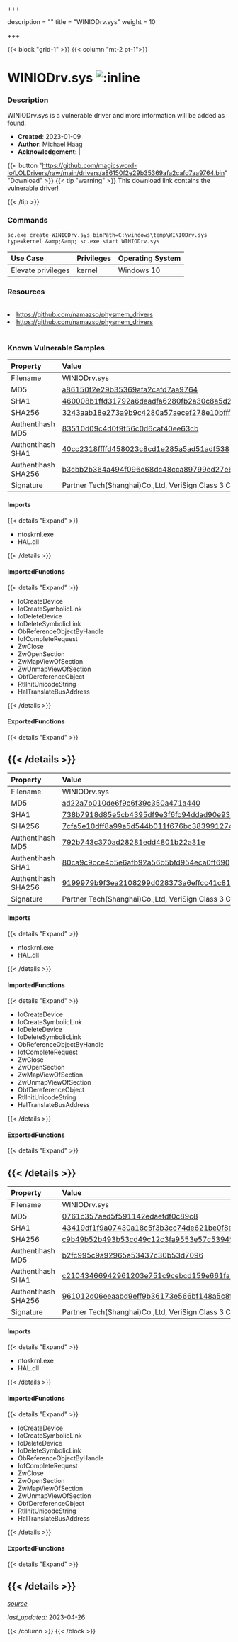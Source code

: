 +++

description = ""
title = "WINIODrv.sys"
weight = 10

+++


{{< block "grid-1" >}}
{{< column "mt-2 pt-1">}}


# WINIODrv.sys ![:inline](/images/twitter_verified.png) 


### Description

WINIODrv.sys is a vulnerable driver and more information will be added as found.

- **Created**: 2023-01-09
- **Author**: Michael Haag
- **Acknowledgement**:  | [](https://twitter.com/)

{{< button "https://github.com/magicsword-io/LOLDrivers/raw/main/drivers/a86150f2e29b35369afa2cafd7aa9764.bin" "Download" >}}
{{< tip "warning" >}}
This download link contains the vulnerable driver!

{{< /tip >}}

### Commands

```
sc.exe create WINIODrv.sys binPath=C:\windows\temp\WINIODrv.sys type=kernel &amp;&amp; sc.exe start WINIODrv.sys
```

| Use Case | Privileges | Operating System | 
|:---- | ---- | ---- |
| Elevate privileges | kernel | Windows 10 |

### Resources
<br>
<li><a href=" https://github.com/namazso/physmem_drivers"> https://github.com/namazso/physmem_drivers</a></li>
<li><a href="https://github.com/namazso/physmem_drivers">https://github.com/namazso/physmem_drivers</a></li>
<br>

### Known Vulnerable Samples

| Property           | Value |
|:-------------------|:------|
| Filename           | WINIODrv.sys |
| MD5                | [a86150f2e29b35369afa2cafd7aa9764](https://www.virustotal.com/gui/file/a86150f2e29b35369afa2cafd7aa9764) |
| SHA1               | [460008b1ffd31792a6deadfa6280fb2a30c8a5d2](https://www.virustotal.com/gui/file/460008b1ffd31792a6deadfa6280fb2a30c8a5d2) |
| SHA256             | [3243aab18e273a9b9c4280a57aecef278e10bfff19abb260d7a7820e41739099](https://www.virustotal.com/gui/file/3243aab18e273a9b9c4280a57aecef278e10bfff19abb260d7a7820e41739099) |
| Authentihash MD5   | [83510d09c4d0f9f56c0d6caf40ee63cb](https://www.virustotal.com/gui/search/authentihash%253A83510d09c4d0f9f56c0d6caf40ee63cb) |
| Authentihash SHA1  | [40cc2318ffffd458023c8cd1e285a5ad51adf538](https://www.virustotal.com/gui/search/authentihash%253A40cc2318ffffd458023c8cd1e285a5ad51adf538) |
| Authentihash SHA256| [b3cbb2b364a494f096e68dc48cca89799ed27e6b97b17633036e363a98fd4421](https://www.virustotal.com/gui/search/authentihash%253Ab3cbb2b364a494f096e68dc48cca89799ed27e6b97b17633036e363a98fd4421) |
| Signature         | Partner Tech(Shanghai)Co.,Ltd, VeriSign Class 3 Code Signing 2010 CA, VeriSign   |


#### Imports
{{< details "Expand" >}}
* ntoskrnl.exe
* HAL.dll

{{< /details >}}
#### ImportedFunctions
{{< details "Expand" >}}
* IoCreateDevice
* IoCreateSymbolicLink
* IoDeleteDevice
* IoDeleteSymbolicLink
* ObReferenceObjectByHandle
* IofCompleteRequest
* ZwClose
* ZwOpenSection
* ZwMapViewOfSection
* ZwUnmapViewOfSection
* ObfDereferenceObject
* RtlInitUnicodeString
* HalTranslateBusAddress

{{< /details >}}
#### ExportedFunctions
{{< details "Expand" >}}

{{< /details >}}
-----
| Property           | Value |
|:-------------------|:------|
| Filename           | WINIODrv.sys |
| MD5                | [ad22a7b010de6f9c6f39c350a471a440](https://www.virustotal.com/gui/file/ad22a7b010de6f9c6f39c350a471a440) |
| SHA1               | [738b7918d85e5cb4395df9e3f6fc94ddad90e939](https://www.virustotal.com/gui/file/738b7918d85e5cb4395df9e3f6fc94ddad90e939) |
| SHA256             | [7cfa5e10dff8a99a5d544b011f676bc383991274c693e21e3af40cf6982adb8c](https://www.virustotal.com/gui/file/7cfa5e10dff8a99a5d544b011f676bc383991274c693e21e3af40cf6982adb8c) |
| Authentihash MD5   | [792b743c370ad28281edd4801b22a31e](https://www.virustotal.com/gui/search/authentihash%253A792b743c370ad28281edd4801b22a31e) |
| Authentihash SHA1  | [80ca9c9cce4b5e6afb92a56b5bfd954eca0ff690](https://www.virustotal.com/gui/search/authentihash%253A80ca9c9cce4b5e6afb92a56b5bfd954eca0ff690) |
| Authentihash SHA256| [9199979b9f3ea2108299d028373a6effcc41c81a46eecb430cc6653211d2913d](https://www.virustotal.com/gui/search/authentihash%253A9199979b9f3ea2108299d028373a6effcc41c81a46eecb430cc6653211d2913d) |
| Signature         | Partner Tech(Shanghai)Co.,Ltd, VeriSign Class 3 Code Signing 2010 CA, VeriSign   |


#### Imports
{{< details "Expand" >}}
* ntoskrnl.exe
* HAL.dll

{{< /details >}}
#### ImportedFunctions
{{< details "Expand" >}}
* IoCreateDevice
* IoCreateSymbolicLink
* IoDeleteDevice
* IoDeleteSymbolicLink
* ObReferenceObjectByHandle
* IofCompleteRequest
* ZwClose
* ZwOpenSection
* ZwMapViewOfSection
* ZwUnmapViewOfSection
* ObfDereferenceObject
* RtlInitUnicodeString
* HalTranslateBusAddress

{{< /details >}}
#### ExportedFunctions
{{< details "Expand" >}}

{{< /details >}}
-----
| Property           | Value |
|:-------------------|:------|
| Filename           | WINIODrv.sys |
| MD5                | [0761c357aed5f591142edaefdf0c89c8](https://www.virustotal.com/gui/file/0761c357aed5f591142edaefdf0c89c8) |
| SHA1               | [43419df1f9a07430a18c5f3b3cc74de621be0f8e](https://www.virustotal.com/gui/file/43419df1f9a07430a18c5f3b3cc74de621be0f8e) |
| SHA256             | [c9b49b52b493b53cd49c12c3fa9553e57c5394555b64e32d1208f5b96a5b8c6e](https://www.virustotal.com/gui/file/c9b49b52b493b53cd49c12c3fa9553e57c5394555b64e32d1208f5b96a5b8c6e) |
| Authentihash MD5   | [b2fc995c9a92965a53437c30b53d7096](https://www.virustotal.com/gui/search/authentihash%253Ab2fc995c9a92965a53437c30b53d7096) |
| Authentihash SHA1  | [c21043466942961203e751c9cebcd159e661fa1a](https://www.virustotal.com/gui/search/authentihash%253Ac21043466942961203e751c9cebcd159e661fa1a) |
| Authentihash SHA256| [961012d06eeaabd9eff9b36173e566bf148a5c8f743f3329c70d8918eba26093](https://www.virustotal.com/gui/search/authentihash%253A961012d06eeaabd9eff9b36173e566bf148a5c8f743f3329c70d8918eba26093) |
| Signature         | Partner Tech(Shanghai)Co.,Ltd, VeriSign Class 3 Code Signing 2010 CA, VeriSign   |


#### Imports
{{< details "Expand" >}}
* ntoskrnl.exe
* HAL.dll

{{< /details >}}
#### ImportedFunctions
{{< details "Expand" >}}
* IoCreateDevice
* IoCreateSymbolicLink
* IoDeleteDevice
* IoDeleteSymbolicLink
* ObReferenceObjectByHandle
* IofCompleteRequest
* ZwClose
* ZwOpenSection
* ZwMapViewOfSection
* ZwUnmapViewOfSection
* ObfDereferenceObject
* RtlInitUnicodeString
* HalTranslateBusAddress

{{< /details >}}
#### ExportedFunctions
{{< details "Expand" >}}

{{< /details >}}
-----



[*source*](https://github.com/magicsword-io/LOLDrivers/tree/main/yaml/winiodrv.yaml)

*last_updated:* 2023-04-26








{{< /column >}}
{{< /block >}}
